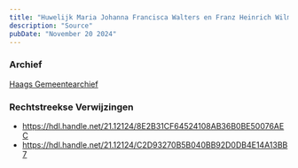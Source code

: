 ```yaml
---
title: "Huwelijk Maria Johanna Francisca Walters en Franz Heinrich Wilmsen  12-12-1900"
description: "Source"
pubDate: "November 20 2024"
---
```


### Archief
[Haags Gemeentearchief](https://haagsgemeentearchief.nl)

### Rechtstreekse Verwijzingen
- https://hdl.handle.net/21.12124/8E2B31CF64524108AB36B0BE50076AEC
- https://hdl.handle.net/21.12124/C2D93270B5B040BB92D0DB4E14A13BB7
